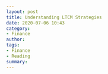 ```yaml
---
layout: post
title: Understanding LTCM Strategies
date: 2020-07-06 10:43
category:
- Finance
author: 
tags: 
- Finance
- Reading
summary: 
---
```


